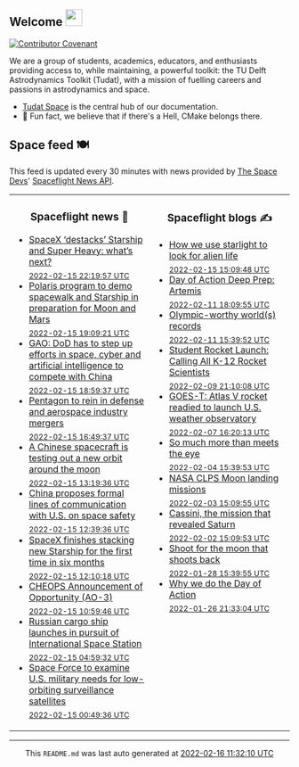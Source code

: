 ## Welcome <img src="https://raw.githubusercontent.com/MartinHeinz/MartinHeinz/master/wave.gif" width="30px">
[![Contributor Covenant](https://img.shields.io/badge/Contributor%20Covenant-2.1-4baaaa.svg?style=for-the-badge)](CODE_OF_CONDUCT.md)

We are a group of students, academics, educators, and enthusiasts providing access to, while maintaining, a powerful toolkit: the TU Delft Astrodynamics Toolkit (Tudat), with a mission of fuelling careers and passions in astrodynamics and space.
- [Tudat Space](https://tudat-space.readthedocs.io/en/latest/) is the central hub of our documentation.
- 🍿 Fun fact, we believe that if there's a Hell, CMake belongs there.

## Space feed 🍽️
This feed is updated every 30 minutes with news provided by
[The Space Devs](https://thespacedevs.com/)'
[Spaceflight News API](https://thespacedevs.com/snapi).

<table>
<tr>
<td width="50%" valign="top">

<h3 align="center"> Spaceflight news 📅 </h3>

<!-- spaceflight news starts -->
* [SpaceX ‘destacks’ Starship and Super Heavy: what’s next?](https://www.teslarati.com/spacex-destacks-starship-super-heavy-next-steps/) <br/> <sub><a href="https://www.timeanddate.com/worldclock/fixedtime.html?iso=20220215T221957">2022-02-15 22:19:57 UTC</a></sub>
* [Polaris program to demo spacewalk and Starship in preparation for Moon and Mars](https://www.nasaspaceflight.com/2022/02/polaris-spacewalk-starship-moon-mars/) <br/> <sub><a href="https://www.timeanddate.com/worldclock/fixedtime.html?iso=20220215T190921">2022-02-15 19:09:21 UTC</a></sub>
* [GAO: DoD has to step up efforts in space, cyber and artificial intelligence to compete with China](https://spacenews.com/gao-dod-has-to-step-up-efforts-in-space-cyber-and-artificial-intelligence-to-compete-with-china/) <br/> <sub><a href="https://www.timeanddate.com/worldclock/fixedtime.html?iso=20220215T185937">2022-02-15 18:59:37 UTC</a></sub>
* [Pentagon to rein in defense and aerospace industry mergers](https://spacenews.com/pentagon-to-rein-in-defense-and-aerospace-industry-mergers/) <br/> <sub><a href="https://www.timeanddate.com/worldclock/fixedtime.html?iso=20220215T164937">2022-02-15 16:49:37 UTC</a></sub>
* [A Chinese spacecraft is testing out a new orbit around the moon](https://spacenews.com/a-chinese-spacecraft-is-testing-out-a-new-orbit-around-the-moon/) <br/> <sub><a href="https://www.timeanddate.com/worldclock/fixedtime.html?iso=20220215T131936">2022-02-15 13:19:36 UTC</a></sub>
* [China proposes formal lines of communication with U.S. on space safety](https://spacenews.com/china-proposes-formal-lines-of-communication-with-u-s-on-space-safety/) <br/> <sub><a href="https://www.timeanddate.com/worldclock/fixedtime.html?iso=20220215T123936">2022-02-15 12:39:36 UTC</a></sub>
* [SpaceX finishes stacking new Starship for the first time in six months](https://www.teslarati.com/spacex-stacks-first-new-starship-in-six-months/) <br/> <sub><a href="https://www.timeanddate.com/worldclock/fixedtime.html?iso=20220215T121018">2022-02-15 12:10:18 UTC</a></sub>
* [CHEOPS Announcement of Opportunity (AO-3)](https://sci.esa.int/web/cheops/-/cheops-announcement-of-opportunity-ao-3) <br/> <sub><a href="https://www.timeanddate.com/worldclock/fixedtime.html?iso=20220215T105946">2022-02-15 10:59:46 UTC</a></sub>
* [Russian cargo ship launches in pursuit of International Space Station](https://spaceflightnow.com/2022/02/15/soyuz-progress-ms-19-launch/) <br/> <sub><a href="https://www.timeanddate.com/worldclock/fixedtime.html?iso=20220215T045932">2022-02-15 04:59:32 UTC</a></sub>
* [Space Force to examine U.S. military needs for low-orbiting surveillance satellites](https://spacenews.com/space-force-to-examine-u-s-military-needs-for-low-orbiting-surveillance-satellites/) <br/> <sub><a href="https://www.timeanddate.com/worldclock/fixedtime.html?iso=20220215T004936">2022-02-15 00:49:36 UTC</a></sub>

<!-- spaceflight news ends -->

</td>

<td width="50%" valign="top">

<h3 align="center"> Spaceflight blogs ✍️ </h3>

<!-- spaceflight blogs starts -->
* [How we use starlight to look for alien life](https://www.planetary.org/articles/how-spectroscopy-helps-search-for-alien-life) <br/> <sub><a href="https://www.timeanddate.com/worldclock/fixedtime.html?iso=20220215T150948">2022-02-15 15:09:48 UTC</a></sub>
* [Day of Action Deep Prep: Artemis](https://www.planetary.org/advocacy/day-of-action-deep-prep-artemis) <br/> <sub><a href="https://www.timeanddate.com/worldclock/fixedtime.html?iso=20220211T180955">2022-02-11 18:09:55 UTC</a></sub>
* [Olympic-worthy world(s) records](https://www.planetary.org/the-downlink/olympic-worthy-worlds-records) <br/> <sub><a href="https://www.timeanddate.com/worldclock/fixedtime.html?iso=20220211T153952">2022-02-11 15:39:52 UTC</a></sub>
* [Student Rocket Launch: Calling All K-12 Rocket Scientists](https://blog.ulalaunch.com/blog/student-rocket-launch-calling-all-k-12-rocket-scientists) <br/> <sub><a href="https://www.timeanddate.com/worldclock/fixedtime.html?iso=20220209T211008">2022-02-09 21:10:08 UTC</a></sub>
* [GOES-T: Atlas V rocket readied to launch U.S. weather observatory](https://blog.ulalaunch.com/blog/goes-t-atlas-v-rocket-readied-to-launch-u.s.-weather-observatory-1) <br/> <sub><a href="https://www.timeanddate.com/worldclock/fixedtime.html?iso=20220207T162013">2022-02-07 16:20:13 UTC</a></sub>
* [So much more than meets the eye](https://www.planetary.org/the-downlink/so-much-more-than-meets-the-eye) <br/> <sub><a href="https://www.timeanddate.com/worldclock/fixedtime.html?iso=20220204T153953">2022-02-04 15:39:53 UTC</a></sub>
* [NASA CLPS Moon landing missions](https://www.planetary.org/space-missions/clps) <br/> <sub><a href="https://www.timeanddate.com/worldclock/fixedtime.html?iso=20220203T150955">2022-02-03 15:09:55 UTC</a></sub>
* [Cassini, the mission that revealed Saturn](https://www.planetary.org/space-missions/cassini) <br/> <sub><a href="https://www.timeanddate.com/worldclock/fixedtime.html?iso=20220202T150953">2022-02-02 15:09:53 UTC</a></sub>
* [Shoot for the moon that shoots back](https://www.planetary.org/the-downlink/shoot-for-the-moon-that-shoots-back) <br/> <sub><a href="https://www.timeanddate.com/worldclock/fixedtime.html?iso=20220128T153955">2022-01-28 15:39:55 UTC</a></sub>
* [Why we do the Day of Action](https://www.planetary.org/articles/why-we-do-the-day-of-action) <br/> <sub><a href="https://www.timeanddate.com/worldclock/fixedtime.html?iso=20220126T213304">2022-01-26 21:33:04 UTC</a></sub>

<!-- spaceflight blogs ends -->

</td>

</tr>

</table>


<hr>
  <div align="center">
  This <code>README.md</code> was last auto generated at <a href="https://www.timeanddate.com/worldclock/fixedtime.html?iso=20220216T113210">2022-02-16 11:32:10 UTC</a>
  <br>
  <!-- <a href="https://medium.com/@g.h.garrett" target="_blank">Learn to add space launches to your profile here!</a> -->
</div>